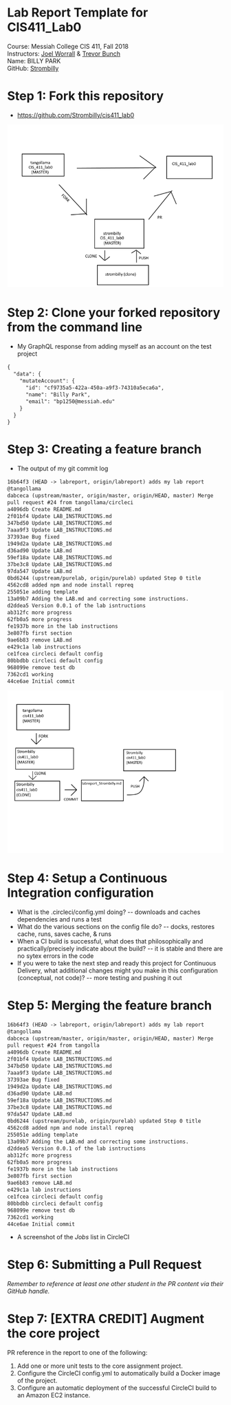 # Lab Report Template for CIS411_Lab0
Course: Messiah College CIS 411, Fall 2018<br/>
Instructors: [Joel Worrall](https://github.com/tangollama) & [Trevor Bunch](https://github.com/trevordbunch)<br/>
Name: BILLY PARK<br/>
GitHub: [Strombilly](https://github.com/YOUR_HANDLE)<br/>

# Step 1: Fork this repository
- https://github.com/Strombilly/cis411_lab0


![diagram1](diagram1.png)

# Step 2: Clone your forked repository from the command line
- My GraphQL response from adding myself as an account on the test project
```
{
  "data": {
    "mutateAccount": {
      "id": "cf9735a5-422a-450a-a9f3-74310a5eca6a",
      "name": "Billy Park",
      "email": "bp1250@messiah.edu"
    }
  }
}
```

# Step 3: Creating a feature branch
- The output of my git commit log
```
16b64f3 (HEAD -> labreport, origin/labreport) adds my lab report @tangollama
dabceca (upstream/master, origin/master, origin/HEAD, master) Merge pull request #24 from tangollama/circleci
a4096db Create README.md
2f01bf4 Update LAB_INSTRUCTIONS.md
347bd50 Update LAB_INSTRUCTIONS.md
7aaa9f3 Update LAB_INSTRUCTIONS.md
37393ae Bug fixed
1949d2a Update LAB_INSTRUCTIONS.md
d36ad90 Update LAB.md
59ef18a Update LAB_INSTRUCTIONS.md
37be3c8 Update LAB_INSTRUCTIONS.md
97da547 Update LAB.md
0bd6244 (upstream/purelab, origin/purelab) updated Step 0 title
4562cd8 added npm and node install repreq
255051e adding template
13a09b7 Adding the LAB.md and correcting some instructions.
d2ddea5 Version 0.0.1 of the lab isntructions
ab312fc more progress
62fb0a5 more progress
fe1937b more in the lab instructions
3e807fb first section
9ae6b83 remove LAB.md
e429c1a lab instructions
ce1fcea circleci default config
80bbdbb circleci default config
968099e remove test db
7362cd1 working
44ce6ae Initial commit

```
![diagram2](diagram2.png)

# Step 4: Setup a Continuous Integration configuration
- What is the .circleci/config.yml doing?
-- downloads and caches dependencies and runs a test
- What do the various sections on the config file do?
-- docks, restores cache, runs, saves cache, & runs
- When a CI build is successful, what does that philosophically and practically/precisely indicate about the build? -- it is stable and there are no sytex errors in the code
- If you were to take the next step and ready this project for Continuous Delivery, what additional changes might you make in this configuration (conceptual, not code)? -- more testing and pushing it out

# Step 5: Merging the feature branch
```
16b64f3 (HEAD -> labreport, origin/labreport) adds my lab report @tangollama
dabceca (upstream/master, origin/master, origin/HEAD, master) Merge pull request #24 from tangolla
a4096db Create README.md
2f01bf4 Update LAB_INSTRUCTIONS.md
347bd50 Update LAB_INSTRUCTIONS.md
7aaa9f3 Update LAB_INSTRUCTIONS.md
37393ae Bug fixed
1949d2a Update LAB_INSTRUCTIONS.md
d36ad90 Update LAB.md
59ef18a Update LAB_INSTRUCTIONS.md
37be3c8 Update LAB_INSTRUCTIONS.md
97da547 Update LAB.md
0bd6244 (upstream/purelab, origin/purelab) updated Step 0 title
4562cd8 added npm and node install repreq
255051e adding template
13a09b7 Adding the LAB.md and correcting some instructions.
d2ddea5 Version 0.0.1 of the lab isntructions
ab312fc more progress
62fb0a5 more progress
fe1937b more in the lab instructions
3e807fb first section
9ae6b83 remove LAB.md
e429c1a lab instructions
ce1fcea circleci default config
80bbdbb circleci default config
968099e remove test db
7362cd1 working
44ce6ae Initial commit
```
* A screenshot of the _Jobs_ list in CircleCI

# Step 6: Submitting a Pull Request
_Remember to reference at least one other student in the PR content via their GitHub handle._

# Step 7: [EXTRA CREDIT] Augment the core project
PR reference in the report to one of the following:
1. Add one or more unit tests to the core assignment project. 
2. Configure the CircleCI config.yml to automatically build a Docker image of the project.
3. Configure an automatic deployment of the successful CircleCI build to an Amazon EC2 instance.
